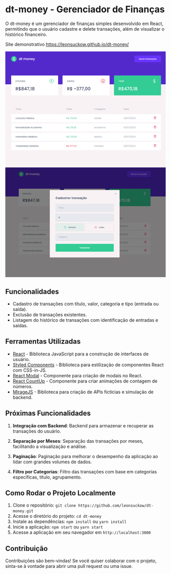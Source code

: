 # dt-money - Gerenciador de Finanças
O dt-money é um gerenciador de finanças simples desenvolvido em React, permitindo que o usuário cadastre e delete transações, além de visualizar o histórico financeiro.

Site demonstrativo
https://leonsuckow.github.io/dt-money/

![dt-money](https://github.com/LeonSuckow/dt-money/blob/main/src/assets/dt-money.png?raw=true)



## Funcionalidades

- Cadastro de transações com título, valor, categoria e tipo (entrada ou saída).
- Exclusão de transações existentes.
- Listagem do histórico de transações com identificação de entradas e saídas.

## Ferramentas Utilizadas

- [React](https://reactjs.org) - Biblioteca JavaScript para a construção de interfaces de usuário.
- [Styled Components](https://styled-components.com) - Biblioteca para estilização de componentes React com CSS-in-JS.
- [React Modal](https://www.npmjs.com/package/react-modal) - Componente para criação de modais no React.
- [React CountUp](https://www.npmjs.com/package/react-countup) - Componente para criar animações de contagem de números.
- [MirageJS](https://miragejs.com) - Biblioteca para criação de APIs fictícias e simulação de backend.

## Próximas Funcionalidades

1. **Integração com Backend**: Backend para armazenar e recuperar as transações do usuário.

2. **Separação por Meses**: Separação das transações por meses, facilitando a visualização e análise.

3. **Paginação**: Paginação para melhorar o desempenho da aplicação ao lidar com grandes volumes de dados.

4. **Filtro por Categorias**: Filtro das transações com base em categorias específicas, título, agrupamento.

## Como Rodar o Projeto Localmente

1. Clone o repositório: `git clone https://github.com/leonsuckow/dt-money.git`
2. Acesse o diretório do projeto: `cd dt-money`
3. Instale as dependências: `npm install` ou `yarn install`
4. Inicie a aplicação: `npm start` ou `yarn start`
5. Acesse a aplicação em seu navegador em `http://localhost:3000`

## Contribuição

Contribuições são bem-vindas! Se você quiser colaborar com o projeto, sinta-se à vontade para abrir uma pull request ou uma issue.

